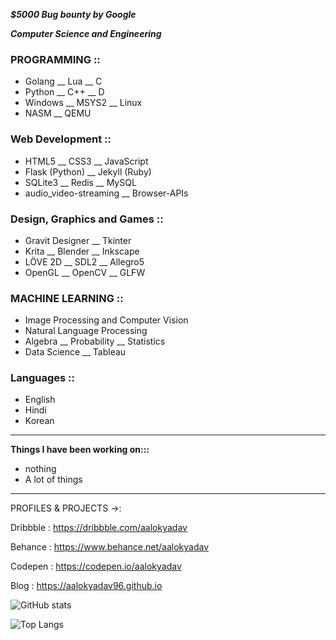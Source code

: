 _**$5000 Bug bounty by Google**_

_**Computer Science and Engineering**_

### PROGRAMMING ::
- Golang __ Lua __ C
- Python __ C++ __ D
- Windows __ MSYS2 __ Linux
- NASM __ QEMU

### Web Development ::
- HTML5 __ CSS3 __ JavaScript
- Flask (Python) __ Jekyll (Ruby)
- SQLite3 __ Redis __ MySQL
- audio_video-streaming __ Browser-APIs

### Design, Graphics and Games ::
- Gravit Designer __ Tkinter
- Krita __ Blender __ Inkscape
- LÖVE 2D __ SDL2 __ Allegro5
- OpenGL __ OpenCV __ GLFW

### MACHINE LEARNING ::
- Image Processing and Computer Vision
- Natural Language Processing
- Algebra __ Probability __ Statistics
- Data Science __ Tableau

### Languages ::
- English
- Hindi
- Korean

----------

**Things I have been working on:::**
- nothing
- A lot of things

*************************************

PROFILES & PROJECTS ->:

Dribbble  : https://dribbble.com/aalokyadav

Behance  : https://www.behance.net/aalokyadav

Codepen : https://codepen.io/aalokyadav

Blog        : https://aalokyadav96.github.io


![GitHub stats](https://github-readme-stats.vercel.app/api?username=aalokyadav96&show_icons=true&theme=tokyonight)


![Top Langs](https://github-readme-stats.vercel.app/api/top-langs/?username=aalokyadav96&theme=tokyonight)

